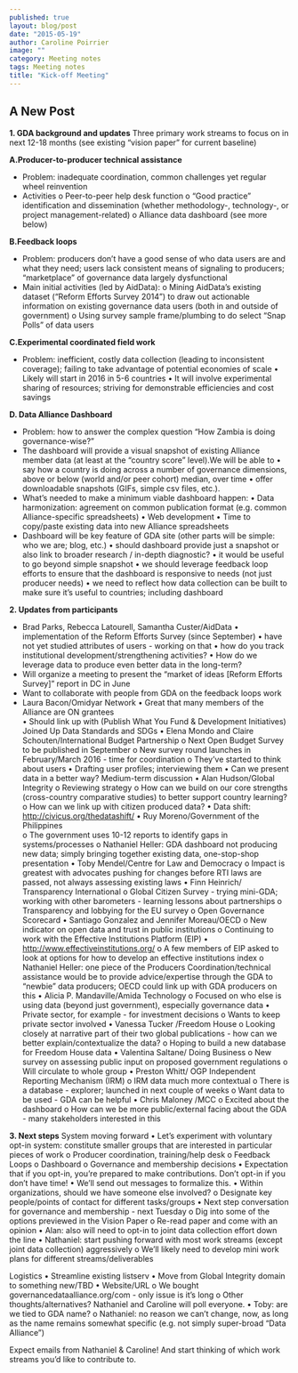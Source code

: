 ```yaml
---
published: true
layout: blog/post
date: "2015-05-19"
author: Caroline Poirrier
image: ""
category: Meeting notes
tags: Meeting notes
title: "Kick-off Meeting"
---
```


## A New Post

**1. GDA background and updates**
Three primary work streams to focus on in next 12-18 months (see existing “vision paper” for current baseline)

**A.Producer-to-producer technical assistance**
- Problem: inadequate coordination, common challenges yet regular wheel reinvention
- Activities
  o Peer-to-peer help desk function
  o “Good practice” identification and dissemination (whether methodology-, technology-, or project management-related) 
  o Alliance data dashboard (see more below)

**B.Feedback loops**
- Problem: producers don’t have a good sense of who data users are and what they need; users lack consistent means of signaling to producers; “marketplace” of governance data largely dysfunctional
- Main initial activities (led by AidData):
  o Mining AidData’s existing dataset (“Reform Efforts Survey 2014”) to draw out actionable information on existing governance data users (both in and outside of government)
  o Using survey sample frame/plumbing to do select “Snap Polls” of data users 

**C.Experimental coordinated field work**
- Problem: inefficient, costly data collection (leading to inconsistent coverage); failing to take advantage of potential economies of scale
  • Likely will start in 2016 in 5-6 countries
  • It will involve experimental sharing of resources; striving for demonstrable efficiencies and cost savings

**D. Data Alliance Dashboard**
- Problem: how to answer the complex question “How Zambia is doing governance-wise?” 
- The dashboard will provide a visual snapshot of existing Alliance member data (at least at the “country score” level).We will be able to 
  • say how a country is doing across a number of governance dimensions, above or below (world and/or peer 		cohort) median, over time 
  • offer downloadable snapshots (GIFs, simple csv files, etc.). 
- What’s needed to make a minimum viable dashboard happen:
  • Data harmonization: agreement on common publication format (e.g. common Alliance-specific spreadsheets)
  • Web development
  • Time to copy/paste existing data into new Alliance spreadsheets
- Dashboard will be key feature of GDA site (other parts will be simple: who we are; blog, etc.)
  • should dashboard provide just a snapshot or also link to broader research / in-depth diagnostic?
  • it would be useful to go beyond simple snapshot
  • we  should leverage feedback loop efforts to ensure that the dashboard is responsive to needs  (not just producer needs) 
  • we need to reflect how data collection can be built to make sure it’s useful to countries; including dashboard

**2. Updates from participants**
- Brad Parks, Rebecca Latourell, Samantha Custer/AidData 
  • implementation of the Reform Efforts Survey (since September)
  • have not yet studied attributes of users - working on that
  • how do you track institutional development/strengthening activities?
  • How do we leverage data to produce even better data in the long-term?
- Will organize a meeting to present the “market of ideas [Reform Efforts Survey]” report in DC in June
- Want to collaborate with people from GDA on the feedback loops work
- Laura Bacon/Omidyar Network
  • Great that many members of the Alliance are ON grantees  
  • Should link up with (Publish What You Fund & Development Initiatives) Joined Up Data Standards and SDGs
•	Elena Mondo and Claire Schouten/International Budget Partnership
o	Next Open Budget Survey to be published in September
o	New survey round launches in February/March 2016 - time for coordination 
o	They’ve started to think about users
•	Drafting user profiles; interviewing them
•	Can we present data in a better way? Medium-term discussion
•	Alan Hudson/Global Integrity 
o	Reviewing strategy
o	How can we build on our core strengths (cross-country comparative studies) to better support country learning?
o	How can we link up with citizen produced data? 
•	Data shift: http://civicus.org/thedatashift/ 
•	Ruy Moreno/Government of the Philippines  
o	The government uses 10-12 reports to identify gaps in systems/processes
o	Nathaniel Heller: GDA dashboard not producing new data; simply bringing together existing data, one-stop-shop presentation
•	Toby Mendel/Centre for Law and Democracy
o	Impact is greatest with advocates pushing for changes before RTI laws are passed, not always assessing existing laws
•	Finn Heinrich/ Transparency International
o	Global Citizen Survey - trying mini-GDA; working with other barometers - learning lessons about partnerships
o	Transparency and lobbying for the EU survey
o	Open Governance Scorecard
•	Santiago Gonzalez and Jennifer Moreau/OECD
o	New indicator on open data and trust in public institutions
o	Continuing to work with the Effective Institutions Platform (EIP)
•	http://www.effectiveinstitutions.org/ 
o	A few members of EIP asked to look at options for how to develop an effective institutions index 
o	Nathaniel Heller: one piece of the Producers Coordination/technical assistance would be to provide advice/expertise through the GDA to “newbie” data producers; OECD could link up with GDA producers on this
•	Alicia P. Mandaville/Amida Technology
o	Focused on who else is using data (beyond just government), especially governance data 
•	Private sector, for example - for investment decisions
o	Wants to keep private sector involved 
•	Vanessa Tucker /Freedom House
o	Looking closely at narrative part of their two global publications - how can we better explain/contextualize the data?
o	Hoping to build a new database for Freedom House data
•	Valentina Saltane/ Doing Business
o	New survey on assessing public input on proposed government regulations
o	Will circulate to whole group
•	Preston Whitt/ OGP Independent Reporting Mechanism (IRM)
o	IRM data much more contextual
o	There is a database - explorer; launched in next couple of weeks
o	Want data to be used - GDA can be helpful 
•	Chris Maloney /MCC
o	Excited about the dashboard 
o	How can we be more public/external facing about the GDA - many stakeholders interested in this

**3. Next steps**
System moving forward
•	Let’s experiment with voluntary opt-in system: constitute smaller groups that are interested in particular pieces of work
o	Producer coordination, training/help desk
o	Feedback Loops
o	Dashboard
o	Governance and membership decisions 
•	Expectation that if you opt-in, you’re prepared to make contributions. Don’t opt-in if you don’t have time!
•	We’ll send out messages to formalize this. 
•	Within organizations, should we have someone else involved?
o	Designate key people/points of contact for different tasks/groups
•	Next step conversation for governance and membership - next Tuesday 
o	Dig into some of the options previewed in the Vision Paper
o	Re-read paper and come with an opinion
•	Alan: also will need to opt-in to joint data collection effort down the line
•	Nathaniel: start pushing forward with most work streams (except joint data collection) aggressively 
o	We’ll likely need to develop mini work plans for different streams/deliverables

Logistics
•	Streamline existing listserv
•	Move from Global Integrity domain to something new/TBD 
•	Website/URL 
o	We bought governancedataalliance.org/com - only issue is it’s long
o	Other thoughts/alternatives? Nathaniel and Caroline will poll everyone.
•	Toby: are we tied to GDA name?
o	Nathaniel: no reason we can’t change, now, as long as the name remains somewhat specific (e.g. not simply super-broad “Data Alliance”)

Expect emails from Nathaniel & Caroline! And start thinking of which work streams you’d like to contribute to.

